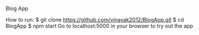 Blog App

How to run:
$ git clone https://github.com/vinayak2012/BlogApp.git
$ cd BlogApp
$ npm start
Go to localhost:5000 in your browser to try out the app
